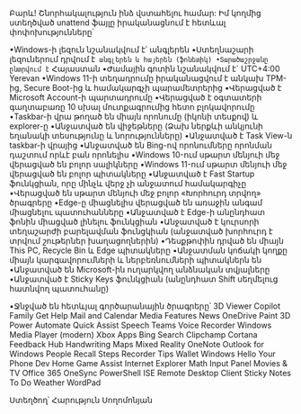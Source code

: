 Բարև! Շնորհակալություն ինձ վստահելու համար: Իմ կողմից ստեղծված unattend 
ֆայլը իրականացնում է հետևալ փոփոխությունները՝

•Windows-ի լեզուն նշանակվում է՝ անգլերեն
•Ստեղնաշարի լեզուներում դրվում է` անգլերեն և հայերեն (ֆոնետիկ)
•Տարածաշրջանը ընտրվում է` Հայաստան
•Ժամային գոտին նշանակվում է` UTC+4:00 Yerevan
•Windows 11-ի տեղադրումը իրականացվում է անկախ TPM-ից, Secure Boot-ից և համակարգչի պարամետրերից
•Վերացված է Microsoft Account-ի պարտադրումը
•Վերացված է օգտատերի գաղտաբառը 10 սխալ մուտքագրումից հետո բլոկավորումը
•Taskbar-ի վրա թողած են միայն որոնումը (իկոնի տեսքով) և explorer-ը
•Անջատված են վիջեթները (Ձախ ներքևի անկյունի եղանակի տեսությունը և նորությունները)
•Անջատված է Task View-ն taskbar-ի վրայից
•Անջատված են Bing-ով որոնումները որոնման դաշտում որևէ բան որոնելիս
•Windows 10-ում սթարտ մենյուի մեջ վերացված են բոլոր սալիկները 
•Windows 11-ում սթարտ մենյուի մեջ վերացված են բոլոր պիտակները
•Անջատված է Fast Startup ֆունկցիան, որը մինչև վերջ չի անջատում համակարգիչը
•Վերացված են սթարտ մենյուի մեջ բոլոր «Խորհուրդ տրվող» ծրագրերը
•Edge-ը միացնելիս վերացված են առաջին անգամ միացնելու պատուհանները
•Անջատված է Edge-ի անընդհատ ֆոնին միացված լինելու ֆունկցիան
•Անջատված է կուրսորի տեղաշարժի բարելավման ֆունցկիան (անջատված խորհուրդ է տրվում շութերներ խաղացողներին)
•Դեսքթոփին դրված են միայն This PC, Recycle Bin և Edge պիտակները
•Անջատման կոճակի կողքը միայն կարգավորումների և ներբեռնումների պիտակներն են
•Անջատված են Microsoft-ին ուղարկվող անձնական տվյալները
•Անջատված է Sticky Keys ֆունկցիան (անընդհատ Shift սեղմելուց հատնվող պատուհանը)

•Ջնջված են հետևյալ գործարանային ծրագրերը՝
3D Viewer
Copilot
Family
Get Help
Mail and Calendar
Media Features
News
OneDrive
Paint 3D
Power Automate
Quick Assist
Speech
Teams
Voice Recorder
Windows Media Player (modern)
Xbox Apps
Bing Search
Clipchamp
Cortana
Feedback Hub
Handwriting
Maps
Mixed Reality
OneNote
Outlook for Windows
People
Recall
Steps Recorder
Tips
Wallet
Windows Hello
Your Phone
Dev Home
Game Assist
Internet Explorer
Math Input Panel
Movies & TV
Office 365
OneSync
PowerShell ISE
Remote Desktop Client
Sticky Notes
To Do
Weather
WordPad

Ստեղծող՝ Հարություն Սողոմոնյան
